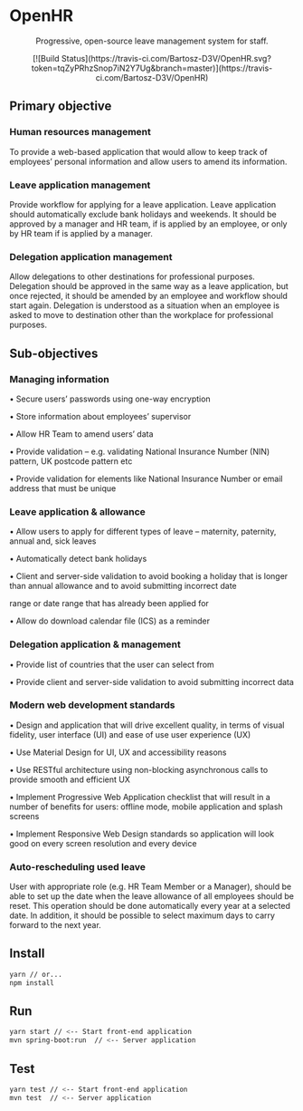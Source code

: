# OpenHR

<p align="center">
Progressive, open-source leave management system for staff.
</p>
<p align="center">
[![Build Status](https://travis-ci.com/Bartosz-D3V/OpenHR.svg?token=tqZyPRhzSnop7iN2Y7Ug&branch=master)](https://travis-ci.com/Bartosz-D3V/OpenHR)
</p>

## Primary objective

### Human resources management

To provide a web-based application that would allow to keep track of employees’ personal information and allow users to amend its information.

### Leave application management

Provide workflow for applying for a leave application. Leave application should automatically exclude bank holidays and weekends. It should be approved by a manager and HR team, if is applied by an employee, or only by HR team if is applied by a manager.

### Delegation application management

Allow delegations to other destinations for professional purposes. Delegation should be approved in the same way as a leave application, but once rejected, it should be amended by an employee and workflow should start again.
Delegation is understood as a situation when an employee is asked to move to destination other than the workplace for professional purposes.

## Sub-objectives

### Managing information

• Secure users’ passwords using one-way encryption

• Store information about employees’ supervisor

• Allow HR Team to amend users’ data

• Provide validation – e.g. validating National Insurance Number (NIN) pattern, UK postcode pattern etc

• Provide validation for elements like National Insurance Number or email address that must be unique

### Leave application & allowance

• Allow users to apply for different types of leave – maternity, paternity, annual and, sick leaves

• Automatically detect bank holidays

• Client and server-side validation to avoid booking a holiday that is longer than annual allowance and to avoid submitting incorrect date

range or date range that has already been applied for

• Allow do download calendar file (ICS) as a reminder

### Delegation application & management

• Provide list of countries that the user can select from

• Provide client and server-side validation to avoid submitting incorrect data

### Modern web development standards

• Design and application that will drive excellent quality, in terms of visual fidelity, user interface (UI) and ease of use user experience (UX)

• Use Material Design for UI, UX and accessibility reasons

• Use RESTful architecture using non-blocking asynchronous calls to provide smooth and efficient UX

• Implement Progressive Web Application checklist that will result in a number of benefits for users: offline mode, mobile application and splash screens

• Implement Responsive Web Design standards so application will look good on every screen resolution and every device

### Auto-rescheduling used leave

User with appropriate role (e.g. HR Team Member or a Manager), should be able to set up the date when the leave allowance of all employees should be reset. This operation should be done automatically every year at a selected date. In addition, it should be possible to select maximum days to carry forward to the next year.

## Install

```bash
yarn // or...
npm install
```

## Run

```bash
yarn start // <-- Start front-end application
mvn spring-boot:run  // <-- Server application
```

## Test

```bash
yarn test // <-- Start front-end application
mvn test  // <-- Server application
```
